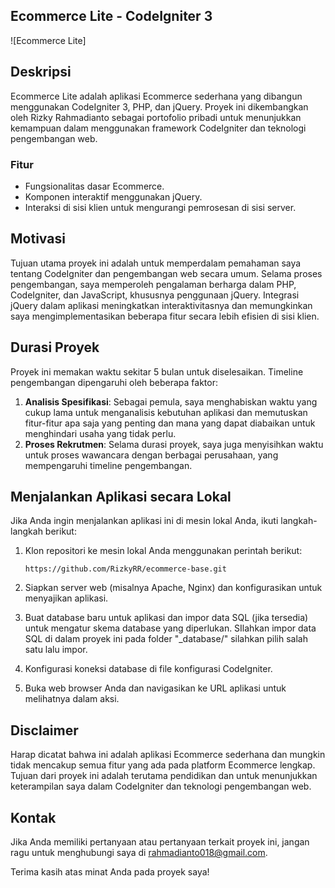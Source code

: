 ## Ecommerce Lite - CodeIgniter 3

![Ecommerce Lite]

## Deskripsi
Ecommerce Lite adalah aplikasi Ecommerce sederhana yang dibangun menggunakan CodeIgniter 3, PHP, dan jQuery. Proyek ini dikembangkan oleh Rizky Rahmadianto sebagai portofolio pribadi untuk menunjukkan kemampuan dalam menggunakan framework CodeIgniter dan teknologi pengembangan web.

### Fitur
- Fungsionalitas dasar Ecommerce.
- Komponen interaktif menggunakan jQuery.
- Interaksi di sisi klien untuk mengurangi pemrosesan di sisi server.

## Motivasi
Tujuan utama proyek ini adalah untuk memperdalam pemahaman saya tentang CodeIgniter dan pengembangan web secara umum. Selama proses pengembangan, saya memperoleh pengalaman berharga dalam PHP, CodeIgniter, dan JavaScript, khususnya penggunaan jQuery. Integrasi jQuery dalam aplikasi meningkatkan interaktivitasnya dan memungkinkan saya mengimplementasikan beberapa fitur secara lebih efisien di sisi klien.

## Durasi Proyek
Proyek ini memakan waktu sekitar 5 bulan untuk diselesaikan. Timeline pengembangan dipengaruhi oleh beberapa faktor:
1. **Analisis Spesifikasi**: Sebagai pemula, saya menghabiskan waktu yang cukup lama untuk menganalisis kebutuhan aplikasi dan memutuskan fitur-fitur apa saja yang penting dan mana yang dapat diabaikan untuk menghindari usaha yang tidak perlu.
2. **Proses Rekrutmen**: Selama durasi proyek, saya juga menyisihkan waktu untuk proses wawancara dengan berbagai perusahaan, yang mempengaruhi timeline pengembangan.

## Menjalankan Aplikasi secara Lokal
Jika Anda ingin menjalankan aplikasi ini di mesin lokal Anda, ikuti langkah-langkah berikut:

1. Klon repositori ke mesin lokal Anda menggunakan perintah berikut:
   ```
   https://github.com/RizkyRR/ecommerce-base.git
   ```

2. Siapkan server web (misalnya Apache, Nginx) dan konfigurasikan untuk menyajikan aplikasi.

3. Buat database baru untuk aplikasi dan impor data SQL (jika tersedia) untuk mengatur skema database yang diperlukan. SIlahkan impor data SQL di dalam proyek ini pada folder "_database/" silahkan pilih salah satu lalu impor.

4. Konfigurasi koneksi database di file konfigurasi CodeIgniter.

5. Buka web browser Anda dan navigasikan ke URL aplikasi untuk melihatnya dalam aksi.

## Disclaimer
Harap dicatat bahwa ini adalah aplikasi Ecommerce sederhana dan mungkin tidak mencakup semua fitur yang ada pada platform Ecommerce lengkap. Tujuan dari proyek ini adalah terutama pendidikan dan untuk menunjukkan keterampilan saya dalam CodeIgniter dan teknologi pengembangan web.

## Kontak
Jika Anda memiliki pertanyaan atau pertanyaan terkait proyek ini, jangan ragu untuk menghubungi saya di rahmadianto018@gmail.com.

Terima kasih atas minat Anda pada proyek saya!
